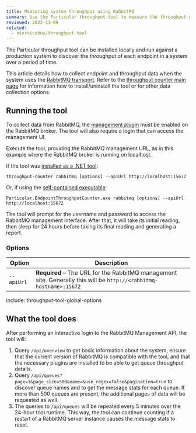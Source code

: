 ```yaml
---
title: Measuring system throughput using RabbitMQ
summary: Use the Particular throughput tool to measure the throughput of an NServiceBus system.
reviewed: 2022-11-09
related:
  - nservicebus/throughput-tool
---
```


The Particular throughput tool can be installed locally and run against a production system to discover the throughput of each endpoint in a system over a period of time.

This article details how to collect endpoint and throughput data when the system uses the [RabbitMQ transport](/transports/rabbitmq/). Refer to the [throughput counter main page](./) for information how to install/uninstall the tool or for other data collection options.

## Running the tool

To collect data from RabbitMQ, the [management plugin](https://www.rabbitmq.com/management.html) must be enabled on the RabbitMQ broker. The tool will also require a login that can access the management UI.

Execute the tool, providing the RabbitMQ management URL, as in this example where the RabbitMQ broker is running on localhost.

If the tool was [installed as a .NET tool](/nservicebus/throughput-tool/throughput-counter-tool.md#installation-net-tool-recommended):

```shell
throughput-counter rabbitmq [options] --apiUrl http://localhost:15672
```

Or, if using the [self-contained executable](/nservicebus/throughput-tool/throughput-counter-tool.md#installation-self-contained-executable):

```shell
Particular.EndpointThroughputCounter.exe rabbitmq [options] --apiUrl http://localhost:15672
```

The tool will prompt for the username and password to access the RabbitMQ management interface. After that, it will take its initial reading, then sleep for 24 hours before taking its final reading and generating a report.

### Options

| Option                  | Description                                                                                                        |
| ----------------------- | ------------------------------------------------------------------------------------------------------------------ |
| <nobr>`--apiUrl`</nobr> | **Required** – The URL for the RabbitMQ management site. Generally this will be `http://<rabbitmq-hostname>:15672` |

include: throughput-tool-global-options

## What the tool does

After performing an interactive login to the RabbitMQ Management API, the tool will:

1. Query `/api/overview` to get basic information about the system, ensure that the current version of RabbitMQ is compatible with the tool, and that the necessary plugins are installed to be able to get queue throughput details.
2. Query `/api/queues?page=1&page_size=500&name=&use_regex=false&pagination=true` to discover queue names and to get the message stats for each queue. If more than 500 queues are present, the additional pages of data will be requested as well.
3. The queries to `/api/queues` will be repeated every 5 minutes over the 24-hour tool runtime. This way, the tool can continue counting if a restart of a RabbitMQ server instance causes the message stats to reset.
